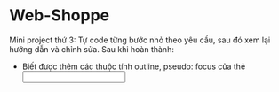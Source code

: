 # Web-Shoppe
Mini project thứ 3: Tự code từng bước nhỏ theo yêu cầu, sau đó xem lại hướng dẫn và chỉnh sửa. Sau khi hoàn thành:
  + Biết được thêm các thuộc tính outline, pseudo: focus của thẻ <input>
